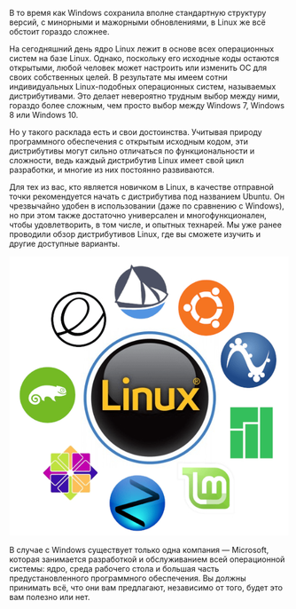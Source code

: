 В то время как Windows сохранила вполне стандартную структуру версий, с минорными и мажорными обновлениями, в Linux же всё обстоит гораздо сложнее.


На сегодняшний день ядро Linux лежит в основе всех операционных систем на базе Linux. Однако, поскольку его исходные коды остаются открытыми, любой человек может настроить или изменить ОС для своих собственных целей. В результате мы имеем сотни индивидуальных Linux-подобных операционных систем, называемых дистрибутивами. Это делает невероятно трудным выбор между ними, гораздо более сложным, чем просто выбор между Windows 7, Windows 8 или Windows 10.


Но у такого расклада есть и свои достоинства. Учитывая природу программного обеспечения с открытым исходным кодом, эти дистрибутивы могут сильно отличаться по функциональности и сложности, ведь каждый дистрибутив Linux имеет свой цикл разработки, и многие из них постоянно развиваются.


Для тех из вас, кто является новичком в Linux, в качестве отправной точки рекомендуется начать с дистрибутива под названием Ubuntu. Он чрезвычайно удобен в использовании (даже по сравнению с Windows), но при этом также достаточно универсален и многофункционален, чтобы удовлетворить, в том числе, и опытных технарей. Мы уже ранее проводили обзор дистрибутивов Linux, где вы сможете изучить и другие доступные варианты.


![image12.png](./images/distributivy-linux_1.png)


В случае с Windows существует только одна компания — Microsoft, которая занимается разработкой и обслуживанием всей операционной системы: ядро, среда рабочего стола и большая часть предустановленного программного обеспечения. Вы должны принимать всё, что они вам предлагают, независимо от того, будет это вам полезно или нет.

